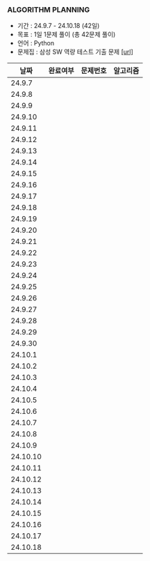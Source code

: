 ### ALGORITHM PLANNING

- 기간 : 24.9.7 - 24.10.18 (42일)
- 목표 : 1일 1문제 풀이 (총 42문제 풀이)
- 언어 : Python
- 문제집 : 삼성 SW 역량 테스트 기출 문제 [[url]](https://www.acmicpc.net/workbook/view/1152)

|날짜|완료여부|문제번호|알고리즘|
|-----|-------|--------|--------|
|24.9.7||||
|24.9.8||||
|24.9.9||||
|24.9.10||||
|24.9.11||||
|24.9.12||||
|24.9.13||||
|24.9.14||||
|24.9.15||||
|24.9.16||||
|24.9.17||||
|24.9.18||||
|24.9.19||||
|24.9.20||||
|24.9.21||||
|24.9.22||||
|24.9.23||||
|24.9.24||||
|24.9.25||||
|24.9.26||||
|24.9.27||||
|24.9.28||||
|24.9.29||||
|24.9.30||||
|24.10.1||||
|24.10.2||||
|24.10.3||||
|24.10.4||||
|24.10.5||||
|24.10.6||||
|24.10.7||||
|24.10.8||||
|24.10.9||||
|24.10.10||||
|24.10.11||||
|24.10.12||||
|24.10.13||||
|24.10.14||||
|24.10.15||||
|24.10.16||||
|24.10.17||||
|24.10.18||||
